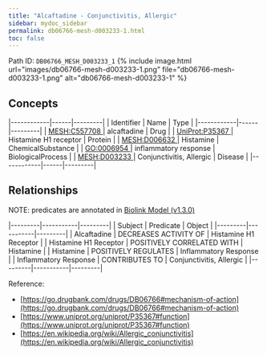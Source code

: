 ```yaml
---
title: "Alcaftadine - Conjunctivitis, Allergic"
sidebar: mydoc_sidebar
permalink: db06766-mesh-d003233-1.html
toc: false 
---
```



Path ID: `DB06766_MESH_D003233_1`
{% include image.html url="images/db06766-mesh-d003233-1.png" file="db06766-mesh-d003233-1.png" alt="db06766-mesh-d003233-1" %}

## Concepts

|------------|------|---------|
| Identifier | Name | Type    |
|------------|------|---------|
| <a href="https://identifiers.org/MESH:C557708">MESH:C557708 </a> | alcaftadine | Drug |
| <a href="https://identifiers.org/UniProt:P35367">UniProt:P35367 </a> | Histamine H1 receptor | Protein |
| <a href="https://identifiers.org/MESH:D006632">MESH:D006632 </a> | Histamine | ChemicalSubstance |
| <a href="https://identifiers.org/GO:0006954">GO:0006954 </a> | inflammatory response | BiologicalProcess |
| <a href="https://identifiers.org/MESH:D003233">MESH:D003233 </a> | Conjunctivitis, Allergic | Disease |
|------------|------|---------|

## Relationships


NOTE: predicates are annotated in <a href="https://github.com/biolink/biolink-model/releases/tag/v1.3.0">Biolink Model (v1.3.0)</a>

|---------|-----------|---------|
| Subject | Predicate | Object  |
|---------|-----------|---------|
| Alcaftadine | DECREASES ACTIVITY OF | Histamine H1 Receptor |
| Histamine H1 Receptor | POSITIVELY CORRELATED WITH | Histamine |
| Histamine | POSITIVELY REGULATES | Inflammatory Response |
| Inflammatory Response | CONTRIBUTES TO | Conjunctivitis, Allergic |
|---------|-----------|---------|

Reference: 
  - [https://go.drugbank.com/drugs/DB06766#mechanism-of-action](https://go.drugbank.com/drugs/DB06766#mechanism-of-action)
  - [https://www.uniprot.org/uniprot/P35367#function](https://www.uniprot.org/uniprot/P35367#function)
  - [https://en.wikipedia.org/wiki/Allergic_conjunctivitis](https://en.wikipedia.org/wiki/Allergic_conjunctivitis)
